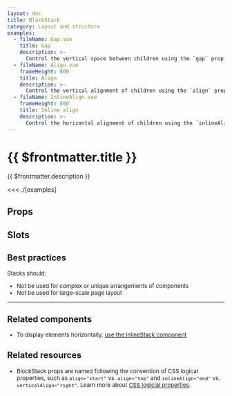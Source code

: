 ```yaml
---
layout: doc
title: BlockStack
category: Layout and structure
examples:
  - fileName: Gap.vue
    title: Gap
    description: >-
      Control the vertical space between children using the `gap` prop.
  - fileName: Align.vue
    frameHeight: 800
    title: Align
    description: >-
      Control the vertical alignment of children using the `align` prop.
  - fileName: InlineAlign.vue
    frameHeight: 800
    title: Inline align
    description: >-
      Control the horizontal alignment of children using the `inlineAlign` prop.
---
```


# {{ $frontmatter.title }}

<Lede>

{{ $frontmatter.description }}

</Lede>

<Examples>

<<< ./[examples]

</Examples>

## Props

<PropsTable />

## Slots

<SlotsTable />

<div style="font-size: 0.8125rem">

## Best practices

Stacks should:

- Not be used for complex or unique arrangements of components
- Not be used for large-scale page layout

---

## Related components

- To display elements horizontally, [use the InlineStack component](/components/InlineStack)

## Related resources

- BlockStack props are named following the convention of CSS logical properties, such as `align="start"` vs. `align="top"` and `inlineAlign="end"` vs. `verticalAlign="right"`. Learn more about [CSS logicial properties](https://developer.mozilla.org/en-US/docs/Web/CSS/CSS_Logical_Properties).

</div>
